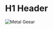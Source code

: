 # H1 Header
![Metal Geear](https://github.com/user-attachments/assets/5e732770-f455-4171-9c9f-bdefb903faa1)

